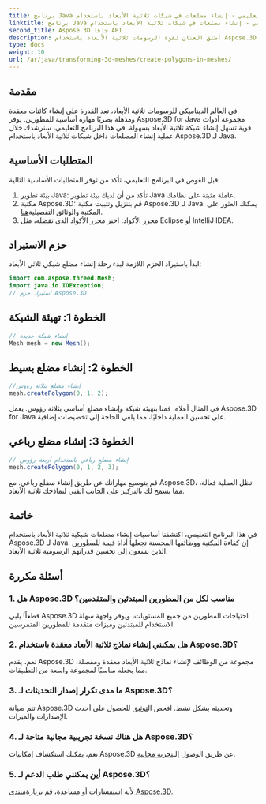 ```yaml
---
title: برنامج Java التعليمي - إنشاء مضلعات في شبكات ثلاثية الأبعاد باستخدام Aspose.3D
linktitle: برنامج Java التعليمي - إنشاء مضلعات في شبكات ثلاثية الأبعاد باستخدام Aspose.3D
second_title: Aspose.3D جافا API
description: أطلق العنان لقوة الرسومات ثلاثية الأبعاد باستخدام Aspose.3D لـ Java. قم بإنشاء مضلعات مذهلة دون عناء. قم بالتنزيل الآن للحصول على تجربة تطوير سلسة.
type: docs
weight: 10
url: /ar/java/transforming-3d-meshes/create-polygons-in-meshes/
---
```

## مقدمة
في العالم الديناميكي للرسومات ثلاثية الأبعاد، تعد القدرة على إنشاء كائنات معقدة ومذهلة بصريًا مهارة أساسية للمطورين. يوفر Aspose.3D for Java مجموعة أدوات قوية تسهل إنشاء شبكة ثلاثية الأبعاد بسهولة. في هذا البرنامج التعليمي، سنرشدك خلال عملية إنشاء المضلعات داخل شبكات ثلاثية الأبعاد باستخدام Aspose.3D لـ Java.
## المتطلبات الأساسية
قبل الغوص في البرنامج التعليمي، تأكد من توفر المتطلبات الأساسية التالية:
1. بيئة تطوير Java: تأكد من أن لديك بيئة تطوير Java عاملة مثبتة على نظامك.
2.  مكتبة Aspose.3D: قم بتنزيل وتثبيت مكتبة Aspose.3D لـ Java. يمكنك العثور على المكتبة والوثائق التفصيلية[هنا](https://reference.aspose.com/3d/java/).
3. محرر الأكواد: اختر محرر الأكواد الذي تفضله، مثل Eclipse أو IntelliJ IDEA.
## حزم الاستيراد
ابدأ باستيراد الحزم اللازمة لبدء رحلة إنشاء مضلع شبكي ثلاثي الأبعاد:
```java
import com.aspose.threed.Mesh;
import java.io.IOException;
// استيراد حزم Aspose.3D
```
## الخطوة 1: تهيئة الشبكة
```java
// إنشاء شبكة جديدة
Mesh mesh = new Mesh();
```
## الخطوة 2: إنشاء مضلع بسيط
```java
//إنشاء مضلع بثلاثة رؤوس
mesh.createPolygon(0, 1, 2);
```
في المثال أعلاه، قمنا بتهيئة شبكة وإنشاء مضلع أساسي بثلاثة رؤوس. يعمل Aspose.3D for Java على تحسين العملية داخليًا، مما يلغي الحاجة إلى تخصيصات إضافية.
## الخطوة 3: إنشاء مضلع رباعي
```java
// إنشاء مضلع رباعي باستخدام أربعة رؤوس
mesh.createPolygon(0, 1, 2, 3);
```
قم بتوسيع مهاراتك عن طريق إنشاء مضلع رباعي. مع Aspose.3D، تظل العملية فعالة، مما يسمح لك بالتركيز على الجانب الفني لنماذجك ثلاثية الأبعاد.
## خاتمة
في هذا البرنامج التعليمي، اكتشفنا أساسيات إنشاء مضلعات شبكية ثلاثية الأبعاد باستخدام Aspose.3D لـ Java. إن كفاءة المكتبة ووظائفها المحسنة تجعلها أداة قيمة للمطورين الذين يسعون إلى تحسين قدراتهم الرسومية ثلاثية الأبعاد.
## أسئلة مكررة
### 1. هل Aspose.3D مناسب لكل من المطورين المبتدئين والمتقدمين؟
قطعاً! يلبي Aspose.3D احتياجات المطورين من جميع المستويات، ويوفر واجهة سهلة الاستخدام للمبتدئين وميزات متقدمة للمطورين المتمرسين.
### 2. هل يمكنني إنشاء نماذج ثلاثية الأبعاد معقدة باستخدام Aspose.3D؟
نعم، يقدم Aspose.3D مجموعة من الوظائف لإنشاء نماذج ثلاثية الأبعاد معقدة ومفصلة، مما يجعله مناسبًا لمجموعة واسعة من التطبيقات.
### 3. ما مدى تكرار إصدار التحديثات لـ Aspose.3D؟
 تتم صيانة Aspose.3D وتحديثه بشكل نشط. افحص ال[توثيق](https://reference.aspose.com/3d/java/) للحصول على أحدث الإصدارات والميزات.
### 4. هل هناك نسخة تجريبية مجانية متاحة لـ Aspose.3D؟
 نعم، يمكنك استكشاف إمكانيات Aspose.3D عن طريق الوصول إلى[تجربة مجانية](https://releases.aspose.com/).
### 5. أين يمكنني طلب الدعم لـ Aspose.3D؟
 لأية استفسارات أو مساعدة، قم بزيارة[منتدى Aspose.3D](https://forum.aspose.com/c/3d/18).